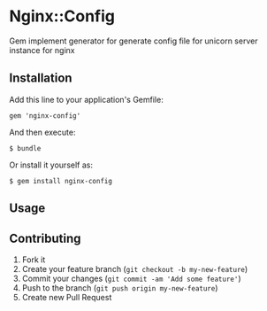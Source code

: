 # Nginx::Config

Gem implement generator for generate config file for unicorn server instance for nginx

## Installation

Add this line to your application's Gemfile:

    gem 'nginx-config'

And then execute:

    $ bundle

Or install it yourself as:

    $ gem install nginx-config

## Usage



## Contributing

1. Fork it
2. Create your feature branch (`git checkout -b my-new-feature`)
3. Commit your changes (`git commit -am 'Add some feature'`)
4. Push to the branch (`git push origin my-new-feature`)
5. Create new Pull Request
